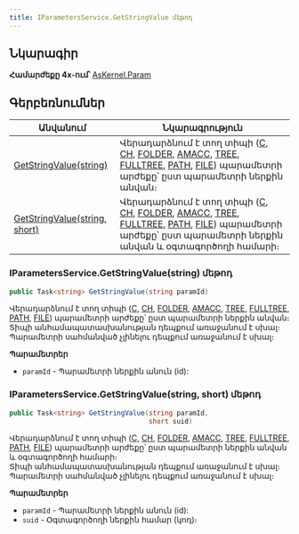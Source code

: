 ```yaml
---
title: IParametersService.GetStringValue մեթոդ  
---
```


## Նկարագիր

**Համարժեքը 4x-ում՝** [AsKernel.Param](https://armsoft.github.io/as4x-docs/HTM/ProgrGuide/Functions/Functions/ParameterManagment/Param.html)

## Գերբեռնումներ

| Անվանում | Նկարագրություն |
|--|--|
| [GetStringValue(string)](#iparametersservicegetstringvaluestring-մեթոդ) | Վերադարձնում է տող տիպի ([C](../../types/system_types.md#stringfieldtype), [CH](../../types/system_types.md#chfieldtype), [FOLDER](../../types/system_types.md#folderfieldtype), [AMACC](../../types/system_types.md#amaccfieldtype), [TREE](../../types/system_types.md#treefieldtype), [FULLTREE](../../types/system_types.md#treefieldtype), [PATH](../../types/system_types.md#pathfieldtype), [FILE](../../types/system_types.md#filefieldtype)) պարամետրի արժեքը՝ ըստ պարամետրի ներքին անվան։ |
| [GetStringValue(string, short)](#iparametersservicegetstringvaluestring-short-մեթոդ) | Վերադարձնում է տող տիպի ([C](../../types/system_types.md#stringfieldtype), [CH](../../types/system_types.md#chfieldtype), [FOLDER](../../types/system_types.md#folderfieldtype), [AMACC](../../types/system_types.md#amaccfieldtype), [TREE](../../types/system_types.md#treefieldtype), [FULLTREE](../../types/system_types.md#treefieldtype), [PATH](../../types/system_types.md#pathfieldtype), [FILE](../../types/system_types.md#filefieldtype)) պարամետրի արժեքը՝ ըստ պարամետրի ներքին անվան և օգտագործողի համարի։ |

### IParametersService.GetStringValue(string) մեթոդ

```c#
public Task<string> GetStringValue(string paramId)
```

Վերադարձնում է տող տիպի ([C](../../types/system_types.md#stringfieldtype), [CH](../../types/system_types.md#chfieldtype), [FOLDER](../../types/system_types.md#folderfieldtype), [AMACC](../../types/system_types.md#amaccfieldtype), [TREE](../../types/system_types.md#treefieldtype), [FULLTREE](../../types/system_types.md#treefieldtype), [PATH](../../types/system_types.md#pathfieldtype), [FILE](../../types/system_types.md#filefieldtype)) պարամետրի արժեքը՝ ըստ պարամետրի ներքին անվան։  
Տիպի անհամապատասխանության դեպքում առաջանում է սխալ։  
Պարամետրի սահմանված չլինելու դեպքում առաջանում է սխալ։

**Պարամետրեր**

* `paramId` - Պարամետրի ներքին անուն (id):

### IParametersService.GetStringValue(string, short) մեթոդ  

```c#
public Task<string> GetStringValue(string paramId, 
                                   short suid)
```

Վերադարձնում է տող տիպի ([C](../../types/system_types.md#stringfieldtype), [CH](../../types/system_types.md#chfieldtype), [FOLDER](../../types/system_types.md#folderfieldtype), [AMACC](../../types/system_types.md#amaccfieldtype), [TREE](../../types/system_types.md#treefieldtype), [FULLTREE](../../types/system_types.md#treefieldtype), [PATH](../../types/system_types.md#pathfieldtype), [FILE](../../types/system_types.md#filefieldtype)) պարամետրի արժեքը՝ ըստ պարամետրի ներքին անվան և օգտագործողի համարի։  
Տիպի անհամապատասխանության դեպքում առաջանում է սխալ։  
Պարամետրի սահմանված չլինելու դեպքում առաջանում է սխալ։

**Պարամետրեր**

* `paramId` - Պարամետրի ներքին անուն (id):
* `suid` - Օգտագործողի ներքին համար (կոդ)։

